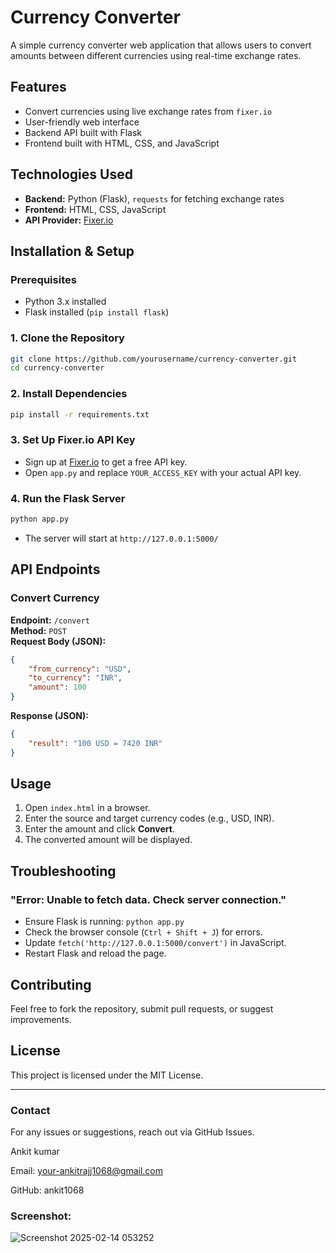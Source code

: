 # Currency Converter

A simple currency converter web application that allows users to convert amounts between different currencies using real-time exchange rates.

## Features
- Convert currencies using live exchange rates from `fixer.io`
- User-friendly web interface
- Backend API built with Flask
- Frontend built with HTML, CSS, and JavaScript

## Technologies Used
- **Backend:** Python (Flask), `requests` for fetching exchange rates
- **Frontend:** HTML, CSS, JavaScript
- **API Provider:** [Fixer.io](https://fixer.io/)

## Installation & Setup
### Prerequisites
- Python 3.x installed
- Flask installed (`pip install flask`)

### 1. Clone the Repository
```sh
git clone https://github.com/yourusername/currency-converter.git
cd currency-converter
```

### 2. Install Dependencies
```sh
pip install -r requirements.txt
```

### 3. Set Up Fixer.io API Key
- Sign up at [Fixer.io](https://fixer.io/) to get a free API key.
- Open `app.py` and replace `YOUR_ACCESS_KEY` with your actual API key.

### 4. Run the Flask Server
```sh
python app.py
```
- The server will start at `http://127.0.0.1:5000/`

## API Endpoints
### Convert Currency
**Endpoint:** `/convert`  
**Method:** `POST`  
**Request Body (JSON):**
```json
{
    "from_currency": "USD",
    "to_currency": "INR",
    "amount": 100
}
```
**Response (JSON):**
```json
{
    "result": "100 USD = 7420 INR"
}
```

## Usage
1. Open `index.html` in a browser.
2. Enter the source and target currency codes (e.g., USD, INR).
3. Enter the amount and click **Convert**.
4. The converted amount will be displayed.

## Troubleshooting
### "Error: Unable to fetch data. Check server connection."
- Ensure Flask is running: `python app.py`
- Check the browser console (`Ctrl + Shift + J`) for errors.
- Update `fetch('http://127.0.0.1:5000/convert')` in JavaScript.
- Restart Flask and reload the page.

## Contributing
Feel free to fork the repository, submit pull requests, or suggest improvements.

## License
This project is licensed under the MIT License.

---
### Contact
For any issues or suggestions, reach out via GitHub Issues.

Ankit kumar

Email: your-ankitrajj1068@gmail.com

GitHub: ankit1068

### Screenshot:
![Screenshot 2025-02-14 053252](https://github.com/user-attachments/assets/2bc8cbb0-a757-4109-8d03-7e923e9ed600)

